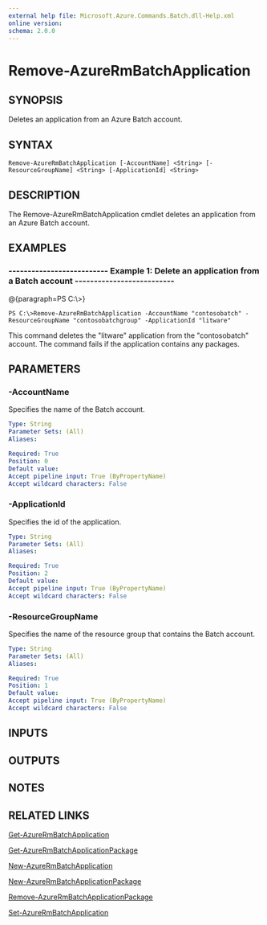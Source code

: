 ```yaml
---
external help file: Microsoft.Azure.Commands.Batch.dll-Help.xml
online version: 
schema: 2.0.0
---
```


# Remove-AzureRmBatchApplication
## SYNOPSIS
Deletes an application from an Azure Batch account.

## SYNTAX

```
Remove-AzureRmBatchApplication [-AccountName] <String> [-ResourceGroupName] <String> [-ApplicationId] <String>
```

## DESCRIPTION
The Remove-AzureRmBatchApplication cmdlet deletes an application from an Azure Batch account.

## EXAMPLES

### --------------------------  Example 1: Delete an application from a Batch account  --------------------------
@{paragraph=PS C:\\\>}

```
PS C:\>Remove-AzureRmBatchApplication -AccountName "contosobatch" -ResourceGroupName "contosobatchgroup" -ApplicationId "litware"
```

This command deletes the "litware" application from the "contosobatch" account.
The command fails if the application contains any packages.

## PARAMETERS

### -AccountName
Specifies the name of the Batch account.

```yaml
Type: String
Parameter Sets: (All)
Aliases: 

Required: True
Position: 0
Default value: 
Accept pipeline input: True (ByPropertyName)
Accept wildcard characters: False
```

### -ApplicationId
Specifies the id of the application.

```yaml
Type: String
Parameter Sets: (All)
Aliases: 

Required: True
Position: 2
Default value: 
Accept pipeline input: True (ByPropertyName)
Accept wildcard characters: False
```

### -ResourceGroupName
Specifies the name of the resource group that contains the Batch account.

```yaml
Type: String
Parameter Sets: (All)
Aliases: 

Required: True
Position: 1
Default value: 
Accept pipeline input: True (ByPropertyName)
Accept wildcard characters: False
```

## INPUTS

## OUTPUTS

## NOTES

## RELATED LINKS

[Get-AzureRmBatchApplication]()

[Get-AzureRmBatchApplicationPackage]()

[New-AzureRmBatchApplication]()

[New-AzureRmBatchApplicationPackage]()

[Remove-AzureRmBatchApplicationPackage]()

[Set-AzureRmBatchApplication]()

